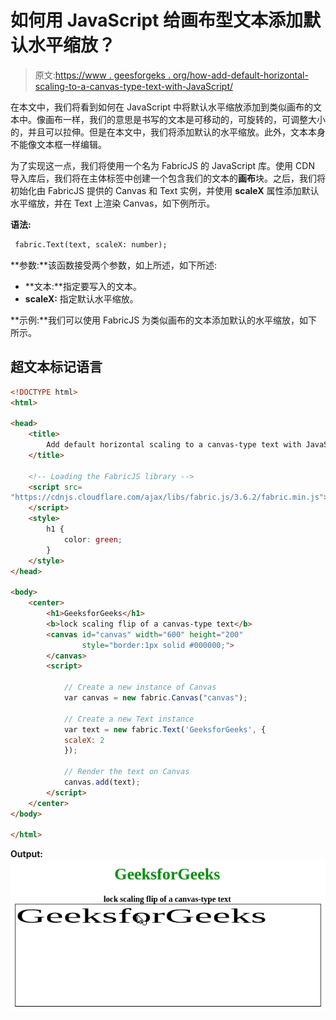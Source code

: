 # 如何用 JavaScript 给画布型文本添加默认水平缩放？

> 原文:[https://www . geesforgeks . org/how-add-default-horizontal-scaling-to-a-canvas-type-text-with-JavaScript/](https://www.geeksforgeeks.org/how-to-add-default-horizontal-scaling-to-a-canvas-type-text-with-javascript/)

在本文中，我们将看到如何在 JavaScript 中将默认水平缩放添加到类似画布的文本中。像画布一样，我们的意思是书写的文本是可移动的，可旋转的，可调整大小的，并且可以拉伸。但是在本文中，我们将添加默认的水平缩放。此外，文本本身不能像文本框一样编辑。

为了实现这一点，我们将使用一个名为 FabricJS 的 JavaScript 库。使用 CDN 导入库后，我们将在主体标签中创建一个包含我们的文本的**画布**块。之后，我们将初始化由 FabricJS 提供的 Canvas 和 Text 实例，并使用 **scaleX** 属性添加默认水平缩放，并在 Text 上渲染 Canvas，如下例所示。

**语法:**

```html
 fabric.Text(text, scaleX: number); 
```

**参数:**该函数接受两个参数，如上所述，如下所述:

*   **文本:**指定要写入的文本。
*   **scaleX:** 指定默认水平缩放。

**示例:**我们可以使用 FabricJS 为类似画布的文本添加默认的水平缩放，如下所示。

## 超文本标记语言

```html
<!DOCTYPE html>
<html>

<head>
    <title>
        Add default horizontal scaling to a canvas-type text with JavaScript
    </title>

    <!-- Loading the FabricJS library -->
    <script src=
"https://cdnjs.cloudflare.com/ajax/libs/fabric.js/3.6.2/fabric.min.js">
    </script>
    <style>
        h1 {
            color: green;
        }
    </style>
</head>

<body>
    <center>
        <h1>GeeksforGeeks</h1>
        <b>lock scaling flip of a canvas-type text</b>
        <canvas id="canvas" width="600" height="200"
                style="border:1px solid #000000;">
        </canvas>
        <script>

            // Create a new instance of Canvas
            var canvas = new fabric.Canvas("canvas");

            // Create a new Text instance
            var text = new fabric.Text('GeeksforGeeks', {
            scaleX: 2
            });

            // Render the text on Canvas
            canvas.add(text);
        </script>
    </center>
</body>

</html>                    
```

**Output:**![](img/308044e2638998a8be9f40919fd5d46d.png)